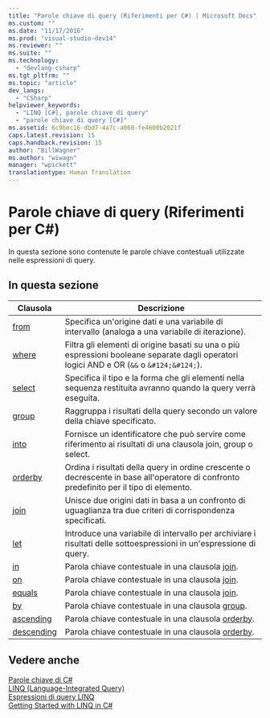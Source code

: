 ```yaml
---
title: "Parole chiave di query (Riferimenti per C#) | Microsoft Docs"
ms.custom: ""
ms.date: "11/17/2016"
ms.prod: "visual-studio-dev14"
ms.reviewer: ""
ms.suite: ""
ms.technology: 
  - "devlang-csharp"
ms.tgt_pltfrm: ""
ms.topic: "article"
dev_langs: 
  - "CSharp"
helpviewer_keywords: 
  - "LINQ [C#], parole chiave di query"
  - "parole chiave di query [C#]"
ms.assetid: 6c9bec16-dbd7-4a7c-a060-fe4600b2021f
caps.latest.revision: 15
caps.handback.revision: 15
author: "BillWagner"
ms.author: "wiwagn"
manager: "wpickett"
translationtype: Human Translation
---
```

# Parole chiave di query (Riferimenti per C#)
In questa sezione sono contenute le parole chiave contestuali utilizzate nelle espressioni di query.  
  
## In questa sezione  
  
|Clausola|Descrizione|  
|--------------|-----------------|  
|[from](../../../csharp/language-reference/keywords/from-clause.md)|Specifica un'origine dati e una variabile di intervallo \(analoga a una variabile di iterazione\).|  
|[where](../../../csharp/language-reference/keywords/where-clause.md)|Filtra gli elementi di origine basati su una o più espressioni booleane separate dagli operatori logici AND e OR \(`&&` o `&#124;&#124;`\).|  
|[select](../../../csharp/language-reference/keywords/select-clause.md)|Specifica il tipo e la forma che gli elementi nella sequenza restituita avranno quando la query verrà eseguita.|  
|[group](../../../csharp/language-reference/keywords/group-clause.md)|Raggruppa i risultati della query secondo un valore della chiave specificato.|  
|[into](../../../csharp/language-reference/keywords/into.md)|Fornisce un identificatore che può servire come riferimento ai risultati di una clausola join, group o select.|  
|[orderby](../../../csharp/language-reference/keywords/orderby-clause.md)|Ordina i risultati della query in ordine crescente o decrescente in base all'operatore di confronto predefinito per il tipo di elemento.|  
|[join](../../../csharp/language-reference/keywords/join-clause.md)|Unisce due origini dati in basa a un confronto di uguaglianza tra due criteri di corrispondenza specificati.|  
|[let](../../../csharp/language-reference/keywords/let-clause.md)|Introduce una variabile di intervallo per archiviare i risultati delle sottoespressioni in un'espressione di query.|  
|[in](../../../csharp/language-reference/keywords/in.md)|Parola chiave contestuale in una clausola [join](../../../csharp/language-reference/keywords/join-clause.md).|  
|[on](../../../csharp/language-reference/keywords/on.md)|Parola chiave contestuale in una clausola [join](../../../csharp/language-reference/keywords/join-clause.md).|  
|[equals](../../../csharp/language-reference/keywords/equals.md)|Parola chiave contestuale in una clausola [join](../../../csharp/language-reference/keywords/join-clause.md).|  
|[by](../../../csharp/language-reference/keywords/by.md)|Parola chiave contestuale in una clausola [group](../../../csharp/language-reference/keywords/group-clause.md).|  
|[ascending](../../../csharp/language-reference/keywords/ascending.md)|Parola chiave contestuale in una clausola [orderby](../../../csharp/language-reference/keywords/orderby-clause.md).|  
|[descending](../../../csharp/language-reference/keywords/descending.md)|Parola chiave contestuale in una clausola [orderby](../../../csharp/language-reference/keywords/orderby-clause.md).|  
  
## Vedere anche  
 [Parole chiave di C\#](../../../csharp/language-reference/keywords/index.md)   
 [LINQ \(Language\-Integrated Query\)](../Topic/LINQ%20\(Language-Integrated%20Query\).md)   
 [Espressioni di query LINQ](../../../csharp/programming-guide/linq-query-expressions/index.md)   
 [Getting Started with LINQ in C\#](../../../csharp/programming-guide/concepts/linq/getting-started-with-linq.md)